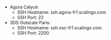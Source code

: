 - Agora Calycé:
  - SSH Hostname: ssh.agora-fr1.scalingo.com
  - SSH Port: 22
- 3DS Outscale Paris:
  - SSH Hostname: ssh.osc-fr1.scalingo.com
  - SSH Port: 2200
